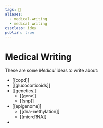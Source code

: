 ```yaml
---
tags: 📒
aliases: 
  - medical-writing
  - medical writing
cssclass: idea
publish: true
---
```

# Medical Writing
These are some _Medical_ ideas to write about:
- [[copd]]
- [[glucocorticoids]]
- [[genetics]]
  - [[gene]]
  - [[snp]]
- [[epigenome]]
  - [[dna-methylation]]
  - [[microRNA]]
- 